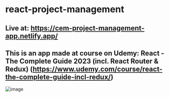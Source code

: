 # react-project-management

## Live at: https://cem-project-management-app.netlify.app/

## This is an app made at course on Udemy: React - The Complete Guide 2023 (incl. React Router & Redux) (https://www.udemy.com/course/react-the-complete-guide-incl-redux/)

![image](https://github.com/BerkayCemIzer/react-project-management/assets/94552755/163b2381-acdc-4128-8465-6f0d2b2fa436)
